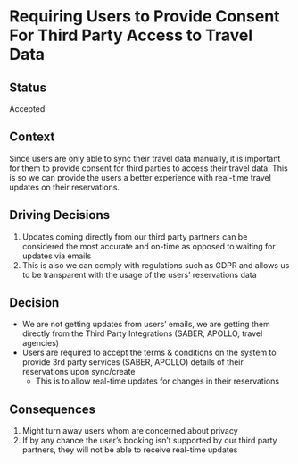 # Requiring Users to Provide Consent For Third Party Access to Travel Data

## Status

Accepted

## Context

Since users are only able to sync their travel data manually, it is important for them to provide consent for third parties to access their travel data. This is so we can provide the users a better experience with real-time travel updates on their reservations.

## Driving Decisions

1. Updates coming directly from our third party partners can be considered the most accurate and on-time as opposed to waiting for updates via emails
2. This is also we can comply with regulations such as GDPR and allows us to be transparent with the usage of the users’ reservations data

## Decision

- We are not getting updates from users’ emails, we are getting them directly from the Third Party Integrations (SABER, APOLLO, travel agencies)
- Users are required to accept the terms & conditions on the system to provide 3rd party services (SABER, APOLLO) details of their reservations upon sync/create
    - This is to allow real-time updates for changes in their reservations

## Consequences

1. Might turn away users whom are concerned about privacy
2. If by any chance the user’s booking isn’t supported by our third party partners, they will not be able to receive real-time updates
